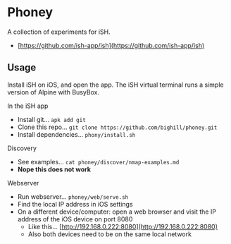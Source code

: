 # Phoney

A collection of experiments for iSH.
- [https://github.com/ish-app/ish](https://github.com/ish-app/ish)

## Usage

Install iSH on iOS, and open the app.
The iSH virtual terminal runs a simple version of Alpine with BusyBox.

In the iSH app
- Install git... `apk add git`
- Clone this repo... `git clone https://github.com/bighill/phoney.git`
- Install dependencies... `phony/install.sh`

Discovery
- See examples... `cat phoney/discover/nmap-examples.md`
- **Nope this does not work**

Webserver
- Run webserver... `phoney/web/serve.sh`
- Find the local IP address in iOS settings
- On a different device/computer: open a web browser and visit the IP address of the iOS device on port 8080
  - Like this... [http://192.168.0.222:8080](http://192.168.0.222:8080)
  - Also both devices need to be on the same local network
